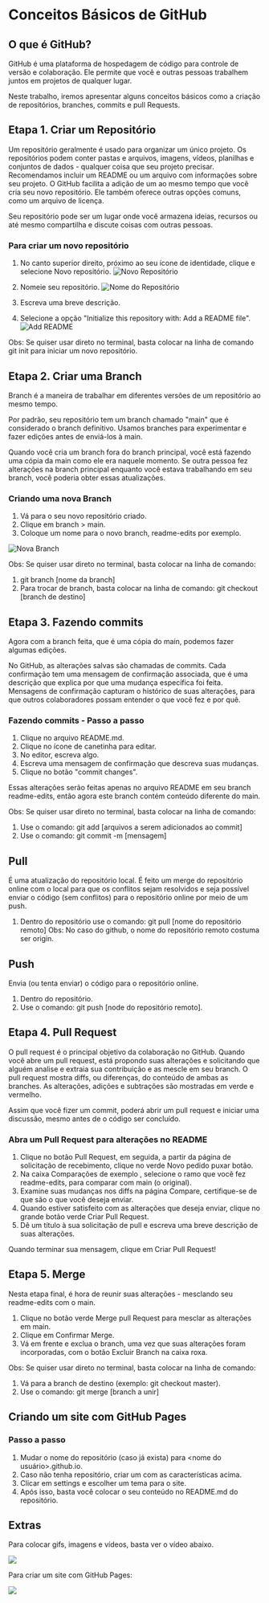 # Conceitos Básicos de GitHub

## O que é GitHub?

GitHub é uma plataforma de hospedagem de código para controle de versão e colaboração. Ele permite que você e outras pessoas trabalhem juntos em projetos de qualquer lugar.

Neste trabalho, iremos apresentar alguns conceitos básicos como a criação de repositórios, branches, commits e pull Requests.

## Etapa 1. Criar um Repositório

Um repositório geralmente é usado para organizar um único projeto. Os repositórios podem conter pastas e arquivos, imagens, vídeos, planilhas e conjuntos de dados - qualquer coisa que seu projeto precisar. Recomendamos incluir um README ou um arquivo com informações sobre seu projeto. O GitHub facilita a adição de um ao mesmo tempo que você cria seu novo repositório. Ele também oferece outras opções comuns, como um arquivo de licença.

Seu repositório pode ser um lugar onde você armazena ideias, recursos ou até mesmo compartilha e discute coisas com outras pessoas.

### Para criar um novo repositório

1. No canto superior direito, próximo ao seu ícone de identidade, clique e selecione Novo repositório.
![Novo Repositório](https://github.com/mariaeugeniamartins/mariaeugeniamartins.github.io/blob/main/novorepositorio.jpeg)

2. Nomeie seu repositório.
![Nome do Repositório](https://github.com/mariaeugeniamartins/mariaeugeniamartins.github.io/blob/main/nomedorepositorio.jpeg)

3. Escreva uma breve descrição.
4. Selecione a opção "Initialize this repository with: Add a README file".
![Add README](https://github.com/mariaeugeniamartins/mariaeugeniamartins.github.io/blob/main/addreadme.jpeg)


Obs: Se quiser usar direto no terminal, basta colocar na linha de comando git init para iniciar um novo repositório.

## Etapa 2. Criar uma Branch
Branch é a maneira de trabalhar em diferentes versões de um repositório ao mesmo tempo.

Por padrão, seu repositório tem um branch chamado "main" que é considerado o branch definitivo. Usamos branches para experimentar e fazer edições antes de enviá-los à main.

Quando você cria um branch fora do branch principal, você está fazendo uma cópia da main como ele era naquele momento. Se outra pessoa fez alterações na branch principal enquanto você estava trabalhando em seu branch, você poderia obter essas atualizações.

### Criando uma nova Branch

1. Vá para o seu novo repositório criado.
2. Clique em branch > main.
3. Coloque um nome para o novo branch, readme-edits por exemplo.

![Nova Branch](https://github.com/mariaeugeniamartins/mariaeugeniamartins.github.io/blob/main/readme-edits.gif)

Obs: Se quiser usar direto no terminal, basta colocar na linha de comando:
1. git branch [nome da branch]
2. Para trocar de branch, basta colocar na linha de comando: git checkout [branch de destino]

## Etapa 3. Fazendo commits 

Agora com a branch feita, que é uma cópia do main, podemos fazer algumas edições.

No GitHub, as alterações salvas são chamadas de commits. Cada confirmação tem uma mensagem de confirmação associada, que é uma descrição que explica por que uma mudança específica foi feita. Mensagens de confirmação capturam o histórico de suas alterações, para que outros colaboradores possam entender o que você fez e por quê.


### Fazendo commits - Passo a passo

1. Clique no arquivo README.md.
2. Clique no ícone de canetinha para editar.
3. No editor, escreva algo.
4. Escreva uma mensagem de confirmação que descreva suas mudanças.
5. Clique no botão "commit changes".

Essas alterações serão feitas apenas no arquivo README em seu branch readme-edits, então agora este branch contém conteúdo diferente do main.

Obs: Se quiser usar direto no terminal, basta colocar na linha de comando:
1. Use o comando: git add [arquivos a serem adicionados ao commit]
2. Use o comando: git commit -m [mensagem]

## Pull
É uma atualização do repositório local. É feito um merge do repositório online com o local para que os conflitos sejam resolvidos e seja possível enviar o código (sem conflitos) para o repositório online por meio de um push.

1. Dentro do repositório use o comando: git pull [nome do repositório remoto]
Obs: No caso do github, o nome do repositório remoto costuma ser origin.

## Push
Envia (ou tenta enviar) o código para o repositório online.

1. Dentro do repositório.
2. Use o comando: git push [node do repositório remoto].

## Etapa 4. Pull Request

O pull request é o principal objetivo da colaboração no GitHub. Quando você abre um pull request, está propondo suas alterações e solicitando que alguém analise e extraia sua contribuição e as mescle em seu branch. O pull request mostra diffs, ou diferenças, do conteúdo de ambas as branches. As alterações, adições e subtrações são mostradas em verde e vermelho.

Assim que você fizer um commit, poderá abrir um pull request e iniciar uma discussão, mesmo antes de o código ser concluído.

### Abra um Pull Request para alterações no README
1. Clique no botão Pull Request, em seguida, a partir da página de solicitação de recebimento, clique no verde Novo pedido puxar botão.
2. Na caixa Comparações de exemplo , selecione o ramo que você fez readme-edits, para comparar com main (o original).
3. Examine suas mudanças nos diffs na página Compare, certifique-se de que são o que você deseja enviar.
4. Quando estiver satisfeito com as alterações que deseja enviar, clique no grande botão verde Criar Pull Request.
5. Dê um título à sua solicitação de pull e escreva uma breve descrição de suas alterações.

Quando terminar sua mensagem, clique em Criar Pull Request!

## Etapa 5. Merge
Nesta etapa final, é hora de reunir suas alterações - mesclando seu readme-edits com o main.

1. Clique no botão verde Merge pull Request para mesclar as alterações em main.
2. Clique em Confirmar Merge.
3. Vá em frente e exclua o branch, uma vez que suas alterações foram incorporadas, com o botão Excluir Branch na caixa roxa.

Obs: Se quiser usar direto no terminal, basta colocar na linha de comando:
1. Vá para a branch de destino (exemplo: git checkout master).
2. Use o comando: git merge [branch a unir]

## Criando um site com GitHub Pages
### Passo a passo

1. Mudar o nome do repositório (caso já exista) para <nome do usuário>.github.io.
2. Caso não tenha repositório, criar um com as características acima.
3. Clicar em settings e escolher um tema para o site.
4. Após isso, basta você colocar o seu conteúdo no README.md do repositório.

## Extras

Para colocar gifs, imagens e vídeos, basta ver o vídeo abaixo.

[![](http://img.youtube.com/vi/T70t3mDiwvg/0.jpg)](http://www.youtube.com/watch?v=T70t3mDiwvg "Vídeo - Ensinando a colocar imagem, gif, etc no GitHub")

Para criar um site com GitHub Pages: 

[![](http://img.youtube.com/vi/5B4bHSiOOO8/0.jpg)](http://www.youtube.com/watch?v=5B4bHSiOOO8 "Vídeo - Ensinando a criar um site no GitHub com GitHub Pages")
